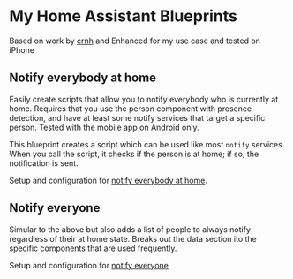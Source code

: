# My Home Assistant Blueprints

Based on work by [crnh](https://github.com/crnh/home-assistant-blueprints) and Enhanced for my use case and tested on iPhone

## Notify everybody at home

Easily create scripts that allow you to notify everybody who is currently at home. Requires that you use the person component with presence detection, and have at least some notify services that target a specific person. Tested with the mobile app on Android only.

This blueprint creates a script which can be used like most `notify` services. When you call the script, it checks if the person is at home; if so, the notification is sent.

Setup and configuration for [notify everybody at home](notify_everybody_at_home.md).


## Notify everyone
Simular to the above but also adds a list of people to always notify regardless of their at home state.  Breaks out the data section ito the specific components that are used frequently.

Setup and configuration for [notify everyone](notify_everyone.md)
